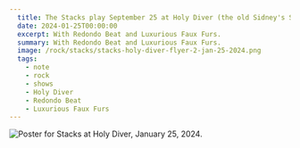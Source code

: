 ```yaml
---
  title: The Stacks play September 25 at Holy Diver (the old Sidney's Saloon).
  date: 2024-01-25T00:00:00
  excerpt: With Redondo Beat and Luxurious Faux Furs.
  summary: With Redondo Beat and Luxurious Faux Furs.
  image: /rock/stacks/stacks-holy-diver-flyer-2-jan-25-2024.png
  tags:
    - note
    - rock
    - shows
    - Holy Diver
    - Redondo Beat
    - Luxurious Faux Furs
---
```


  ![Poster for Stacks at Holy Diver, January 25, 2024.](/static/img/rock/stacks/stacks-holy-diver-flyer-2-jan-25-2024.png)


  